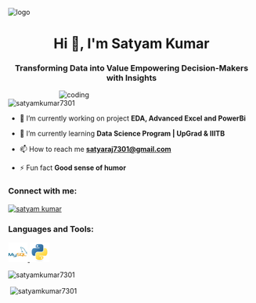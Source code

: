 ![logo](https://wallpaperaccess.com/full/3959399.jpg)
<h1 align="center">Hi 👋, I'm Satyam Kumar</h1>
<h3 align="center">Transforming Data into Value Empowering Decision-Makers with Insights</h3>

<img align="right" alt="coding" width="400" src="https://media.tenor.com/Ug6cbVA1ZsMAAAAd/developer.gif">

<p align="left"> <img src="https://komarev.com/ghpvc/?username=satyamkumar7301&label=Profile%20views&color=0e75b6&style=flat" alt="satyamkumar7301" /> </p>

- 🔭 I’m currently working on project **EDA, Advanced Excel and PowerBi**

- 🌱 I’m currently learning **Data Science Program | UpGrad & IIITB**

- 📫 How to reach me **satyaraj7301@gmail.com**

- ⚡ Fun fact **Good sense of humor**

<h3 align="left">Connect with me:</h3>
<p align="left">
<a href=https://www.linkedin.com/in/satyam7301 target="blank"><img align="center" src="https://raw.githubusercontent.com/rahuldkjain/github-profile-readme-generator/master/src/images/icons/Social/linked-in-alt.svg" alt="satyam kumar" height="30" width="40" /></a>
</p>

<h3 align="left">Languages and Tools:</h3>
<p align="left"> <a href="https://www.mysql.com/" target="_blank" rel="noreferrer"> <img src="https://raw.githubusercontent.com/devicons/devicon/master/icons/mysql/mysql-original-wordmark.svg" alt="mysql" width="40" height="40"/> </a> <a href="https://www.python.org" target="_blank" rel="noreferrer"> <img src="https://raw.githubusercontent.com/devicons/devicon/master/icons/python/python-original.svg" alt="python" width="40" height="40"/> </a> </p>



<p><img align="center" src="https://github-readme-streak-stats.herokuapp.com/?user=satyamkumar7301&" alt="satyamkumar7301" /></p>


<p>&nbsp;<img align="center" src="https://github-readme-stats.vercel.app/api?username=satyamkumar7301&show_icons=true&locale=en" alt="satyamkumar7301" /></p>



